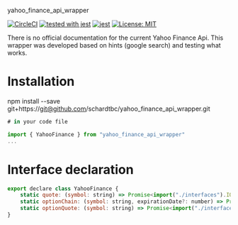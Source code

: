 yahoo_finance_api_wrapper

[![CircleCI](https://circleci.com/gh/schardtbc/yahoo_finance_api_wrapper.svg?style=svg)](https://circleci.com/gh/schardtbc/yahoo_finance_api_wrapper)
[![tested with jest](https://img.shields.io/badge/tested_with-jest-99424f.svg)](https://github.com/facebook/jest) 
[![jest](https://jestjs.io/img/jest-badge.svg)](https://github.com/facebook/jest)
[![License: MIT](https://img.shields.io/badge/License-MIT-yellow.svg)](https://opensource.org/licenses/MIT)

There is no official documentation for the current Yahoo Finance Api. This
wrapper was developed based on hints (google search) and testing what works.

# Installation

npm install --save git+https://git@github.com/schardtbc/yahoo_finance_api_wrapper.git

```javascript
# in your code file

import { YahooFinance } from "yahoo_finance_api_wrapper"
...
```

# Interface declaration


```javascript
export declare class YahooFinance {
    static quote: (symbol: string) => Promise<import("./interfaces").IQuote[]>;
    static optionChain: (symbol: string, expirationDate?: number) => Promise<import("./interfaces").IOptionChain>;
    static optionQuote: (symbol: string) => Promise<import("./interfaces").IOptionQuote>;
}
```
